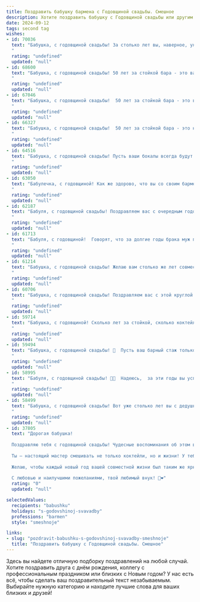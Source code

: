 ```yaml
---
title: Поздравить бабушку бармена с Годовщиной свадьбы. Смешное
description: Хотите поздравить бабушку с Годовщиной свадьбы или другим праздником? Наш ИИ создаст незабываемое поздравление, а вы обязательно выделитесь среди других.  
date: 2024-09-12
tags: second tag
wishes:
- id: 70036
  text: "Бабушка, с годовщиной свадьбы! За столько лет вы, наверное, уже выучили все секреты создания идеального коктейля -  любовь, смех и  ... ну, вы поняли! 😉 Пусть ваша жизнь будет такой же яркой и искрящейся, как коктейль от опытного бармена! 🍹🥂
  "
  rating: "undefined"
  updated: "null"
- id: 68600
  text: "Бабушка, с годовщиной свадьбы! 50 лет за стойкой бара - это вам не шутки! Надеюсь, за это время вы успели попробовать все коктейли, кроме «Разводной».
  "
  rating: "undefined"
  updated: "null"
- id: 67046
  text: "Бабушка, с годовщиной свадьбы!  50 лет за стойкой бара - это вам не шутки. Вы, как опытный бармен, знаете, как смешать самые разные  ингредиенты семейной жизни, чтобы получился коктейль, который  скрепит любые отношения!  Пусть ваша любовь всегда будет искриться, как бокал  шампанского, а супружеская жизнь будет  сладкой, как  самый вкусный коктейль!
  "
  rating: "undefined"
  updated: "null"
- id: 66327
  text: "Бабушка, с годовщиной свадьбы!  50 лет за стойкой бара - это не шутка! Помню, как ты говорила, что \"замужем за бутылками\", но, похоже, ваши отношения окрепли  крепче, чем \"текила-бум\"! 😂🥂🍾  Желаю вам обоим, чтобы ваша любовь оставалась такой же игривой, как коктейль \"Маргарита\"! 🍹
  "
  rating: "undefined"
  updated: "null"
- id: 64516
  text: "Бабушка, с годовщиной свадьбы! Пусть ваши бокалы всегда будут полны, как шейкеры вашего любимого бармена, а любовь будет крепкой, как коктейль \"Мохито\" в жаркий летний день! 🥂🎉
  "
  rating: "undefined"
  updated: "null"
- id: 63050
  text: "Бабулечка, с годовщиной! Как же здорово, что вы со своим барменом до сих пор держите марку!  🥂  Желаю вам крепкого коктейля из любви, счастья и, конечно же,  много-много вкусных лет вместе!
  "
  rating: "undefined"
  updated: "null"
- id: 62187
  text: "Бабуля, с годовщиной свадьбы! Поздравляем вас с очередным годом работы вашего семейного бара! Надеемся, вы всегда держите \"бокал\" любви полным и крепость \"коктейля\" только крепче!
  "
  rating: "undefined"
  updated: "null"
- id: 61713
  text: "Бабуля, с годовщиной!  Говорят, что за долгие годы брака муж превращается в бармена, а жена в постоянного клиента.  Надеюсь, ваш бармен вас не подводит, а вы, как верный клиент, всегда получаете любимые коктейли!  🥂
  "
  rating: "undefined"
  updated: "null"
- id: 61214
  text: "Бабушка, с годовщиной свадьбы! Желаю вам столько же лет совместной жизни, сколько лет вы провели за стойкой бара, смешивая коктейли для влюблённых! 🍸🥂🥳
  "
  rating: "undefined"
  updated: "null"
- id: 60706
  text: "Бабушка, с годовщиной свадьбы! Поздравляем вас с этой круглой датой! Надеюсь, за столько лет вы научились не только готовить вкуснейшие пирожки, но и смешивать коктейли на уровне опытного бармена!  🥂
  "
  rating: "undefined"
  updated: "null"
- id: 59714
  text: "Бабушка, с годовщиной! Сколько лет за стойкой, сколько коктейлей смешано... Ты - настоящий бармен-ветеран, способный укротить любого клиента и приготовить божественный напиток! Пусть каждый ваш день будет таким же искрящимся, как ваша жизнь, и вкусным, как ваши коктейли! 🍸🥂
  "
  rating: "undefined"
  updated: "null"
- id: 59494
  text: "Бабушка, с годовщиной свадьбы! 🥂  Пусть ваш барный стаж только крепнет, как самый вкусный коктейль, а семейные \"коктейли\"  всегда получаются на славу! 😄🥂
  "
  rating: "undefined"
  updated: "null"
- id: 58995
  text: "Бабуля, с годовщиной свадьбы! 🥂🍾  Надеюсь,  за эти годы вы успели насладиться не только семейным счастьем, но и  вкусными коктейлями, которые, как я догадываюсь, вам  мешал  делать дедушка  — настоящий профессиональный бармен! 😉😜
  "
  rating: "undefined"
  updated: "null"
- id: 58499
  text: "Бабушка, с годовщиной свадьбы! Вот уже столько лет вы с дедушкой работаете в паре, как опытный бармен и его самый верный помощник. Надеюсь, за эти годы вы успели налить друг другу не только напитков, но и много-много любви и счастья! 🥂
  "
  rating: "undefined"
  updated: "null"
- id: 37805
  text: "Дорогая бабушка!
  
  Поздравляю тебя с годовщиной свадьбы! Чудесные воспоминания об этом волшебном дне требуют особого напитка — определенно, как у бармена, в твоем случае это что-то крепкое и с познавательным послевкусием!
  
  Ты — настоящий мастер смешивать не только коктейли, но и жизни! У тебя всегда получается добавить щепотку любви, ложечку заботы и щедрую порцию мудрости в каждое общение.
  
  Желаю, чтобы каждый новый год вашей совместной жизни был таким же ярким и вкусным, как твои лучшие коктейли! Пусть каждый день приносит радость, а счастье в полной мере разливается по бокалам!
  
  С любовью и наилучшими пожеланиями, твой любимый внук! 🍹❤️"
  rating: "0"
  updated: "null"

selectedValues:
  recipients: "babushku"
  holidays: "s-godovshinoj-svavadby"
  professions: "barmen"
  style: "smeshnoje"

links:
- slug: "pozdravit-babushku-s-godovshinoj-svavadby-smeshnoje"
  title: "Поздравить бабушку с Годовщиной свадьбы. Смешное"
---
```


Здесь вы найдете отличную подборку поздравлений на любой случай. 
Хотите поздравить друга с днём рождения, коллегу с профессиональным праздником или близких с Новым годом? У нас есть всё, чтобы сделать ваш поздравительный текст незабываемым. Выбирайте нужную категорию и находите лучшие слова для ваших близких и друзей!
